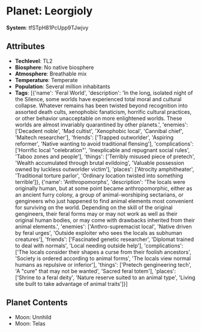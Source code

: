 # Planet: Leorgioly

**System**: tfSTpH81PcUpp9TJwjvy

## Attributes
- **Techlevel**: TL2
- **Biosphere**: No native biosphere
- **Atmosphere**: Breathable mix
- **Temperature**: Temperate
- **Population**: Several million inhabitants
- **Tags**: [{'name': 'Feral World', 'description': 'In the long, isolated night of the Silence, some worlds have experienced total moral and cultural collapse. Whatever remains has been twisted beyond recognition into assorted death cults, xenophobic fanaticism, horrific cultural practices, or other behavior unacceptable on more enlightened worlds. These worlds are almost invariably quarantined by other planets.', 'enemies': ['Decadent noble', 'Mad cultist', 'Xenophobic local', 'Cannibal chief', 'Maltech researcher'], 'friends': ['Trapped outworlder', 'Aspiring reformer', 'Native wanting to avoid traditional flensing'], 'complications': ['Horrific local "celebration"', 'Inexplicable and repugnant social rules', 'Taboo zones and people'], 'things': ['Terribly misused piece of pretech', 'Wealth accumulated through brutal evildoing', 'Valuable possession owned by luckless outworlder victim'], 'places': ['Atrocity amphitheater', 'Traditional torture parlor', 'Ordinary location twisted into something terrible']}, {'name': 'Anthropomorphs', 'description': 'The locals were originally human, but at some point became anthropomorphic, either as an ancient furry colony, a group of animal-worshiping sectarians, or gengineers who just happened to find animal elements most convenient for surviving on the world. Depending on the skill of the original gengineers, their feral forms may or may not work as well as their original human bodies, or may come with drawbacks inherited from their animal elements.', 'enemies': ['Anthro-supremacist local', 'Native driven by feral urges', 'Outside exploiter who sees the locals as subhuman creatures'], 'friends': ['Fascinated genetic researcher', 'Diplomat trained to deal with normals', 'Local needing outside help'], 'complications': ['The locals consider their shapes a curse from their foolish ancestors', 'Society is ordered according to animal forms', 'The locals view normal humans as repulsive or inferior'], 'things': ['Pretech gengineering tech', 'A "cure" that may not be wanted', 'Sacred feral totem'], 'places': ['Shrine to a feral deity', 'Nature reserve suited to an animal type', 'Living site built to take advantage of animal traits']}]

## Planet Contents
- Moon: Unnhild
- Moon: Telas

